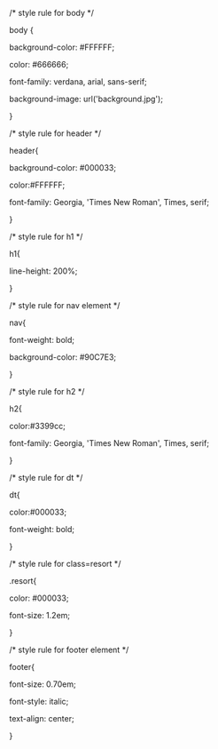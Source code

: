 /* style rule for body */

body {

background-color: #FFFFFF;

color: #666666;

font-family: verdana, arial, sans-serif;

background-image: url('background.jpg');

}

/* style rule for header */

header{

background-color: #000033;

color:#FFFFFF;

font-family: Georgia, 'Times New Roman', Times, serif;

}

/* style rule for h1 */

h1{

line-height: 200%;

}

/* style rule for nav element */

nav{

font-weight: bold;

background-color: #90C7E3;

}

/* style rule for h2 */

h2{

color:#3399cc;

font-family: Georgia, 'Times New Roman', Times, serif;

}

/* style rule for dt */

dt{

color:#000033;

font-weight: bold;

}

/* style rule for class=resort */

.resort{

color: #000033;

font-size: 1.2em;

}

/* style rule for footer element */

footer{

font-size: 0.70em;

font-style: italic;

text-align: center;

}

